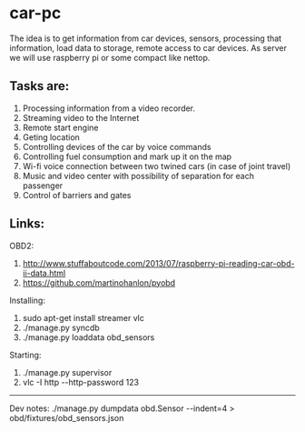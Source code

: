 car-pc
======
The idea is to get information from car devices, sensors, processing that information, load data to storage, remote access to car devices. As server we will use raspberry pi or some compact like nettop. 

Tasks are: 
----------
1. Processing information from a video recorder.
2. Streaming video to the Internet
3. Remote start engine
4. Geting location
5. Controlling devices of the car by voice commands
6. Controlling fuel consumption and mark up it on the map
7. Wi-fi voice connection between two twined cars (in case of joint travel)
8. Music and video center with possibility of separation for each passenger
9. Control of barriers and gates


Links:
----------
OBD2:
 1. http://www.stuffaboutcode.com/2013/07/raspberry-pi-reading-car-obd-ii-data.html
 2. https://github.com/martinohanlon/pyobd


Installing:
 1. sudo apt-get install streamer vlc
 2. ./manage.py syncdb
 3. ./manage.py loaddata obd_sensors

Starting:
 1. ./manage.py supervisor
 2. vlc -I http --http-password 123


----
Dev notes:
 ./manage.py dumpdata obd.Sensor --indent=4 > obd/fixtures/obd_sensors.json
